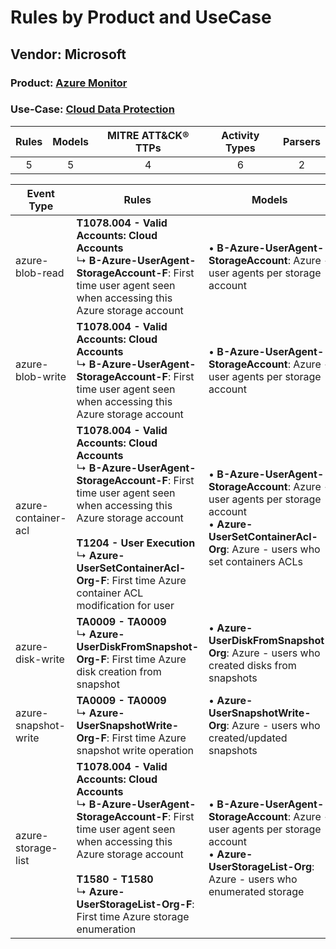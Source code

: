 Rules by Product and UseCase
============================
Vendor: Microsoft
-----------------
### Product: [Azure Monitor](../ds_microsoft_azure_monitor.md)
### Use-Case: [Cloud Data Protection](../../../../UseCases/uc_cloud_data_protection.md)

| Rules | Models | MITRE ATT&CK® TTPs | Activity Types | Parsers |
|:-----:|:------:|:------------------:|:--------------:|:-------:|
|   5   |   5    |         4          |       6        |    2    |

| Event Type    | Rules    | Models    |
| ---- | ---- | ---- |
| azure-blob-read      | <b>T1078.004 - Valid Accounts: Cloud Accounts</b><br> ↳ <b>B-Azure-UserAgent-StorageAccount-F</b>: First time user agent seen when accessing this Azure storage account    |  • <b>B-Azure-UserAgent-StorageAccount</b>: Azure - user agents per storage account    |
| azure-blob-write     | <b>T1078.004 - Valid Accounts: Cloud Accounts</b><br> ↳ <b>B-Azure-UserAgent-StorageAccount-F</b>: First time user agent seen when accessing this Azure storage account    |  • <b>B-Azure-UserAgent-StorageAccount</b>: Azure - user agents per storage account    |
| azure-container-acl  | <b>T1078.004 - Valid Accounts: Cloud Accounts</b><br> ↳ <b>B-Azure-UserAgent-StorageAccount-F</b>: First time user agent seen when accessing this Azure storage account<br><br><b>T1204 - User Execution</b><br> ↳ <b>Azure-UserSetContainerAcl-Org-F</b>: First time Azure container ACL modification for user |  • <b>B-Azure-UserAgent-StorageAccount</b>: Azure - user agents per storage account<br> • <b>Azure-UserSetContainerAcl-Org</b>: Azure - users who set containers ACLs |
| azure-disk-write     | <b>TA0009 - TA0009</b><br> ↳ <b>Azure-UserDiskFromSnapshot-Org-F</b>: First time Azure disk creation from snapshot    |  • <b>Azure-UserDiskFromSnapshot-Org</b>: Azure - users who created disks from snapshots    |
| azure-snapshot-write | <b>TA0009 - TA0009</b><br> ↳ <b>Azure-UserSnapshotWrite-Org-F</b>: First time Azure snapshot write operation    |  • <b>Azure-UserSnapshotWrite-Org</b>: Azure - users who created/updated snapshots    |
| azure-storage-list   | <b>T1078.004 - Valid Accounts: Cloud Accounts</b><br> ↳ <b>B-Azure-UserAgent-StorageAccount-F</b>: First time user agent seen when accessing this Azure storage account<br><br><b>T1580 - T1580</b><br> ↳ <b>Azure-UserStorageList-Org-F</b>: First time Azure storage enumeration    |  • <b>B-Azure-UserAgent-StorageAccount</b>: Azure - user agents per storage account<br> • <b>Azure-UserStorageList-Org</b>: Azure - users who enumerated storage      |